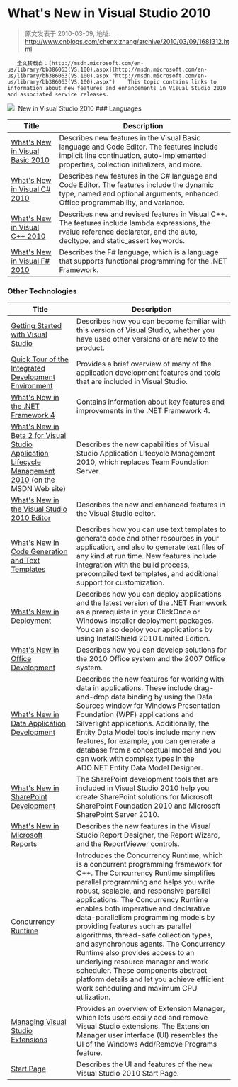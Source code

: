 # What's New in Visual Studio 2010 
> 原文发表于 2010-03-09, 地址: http://www.cnblogs.com/chenxizhang/archive/2010/03/09/1681312.html 


       全文转载自：[http://msdn.microsoft.com/en-us/library/bb386063(VS.100).aspx](http://msdn.microsoft.com/en-us/library/bb386063(VS.100).aspx "http://msdn.microsoft.com/en-us/library/bb386063(VS.100).aspx")    This topic contains links to information about new features and enhancements in Visual Studio 2010 and associated service releases.

  ![](http://i.msdn.microsoft.com/Global/Images/clear.gif)  New in Visual Studio 2010   ### Languages

    

| Title | Description |
| --- | --- |
| [What's New in Visual Basic 2010](http://msdn.microsoft.com/en-us/library/we86c8x2(VS.100).aspx) | Describes new features in the Visual Basic language and Code Editor. The features include implicit line continuation, auto-implemented properties, collection initializers, and more. |
| [What's New in Visual C# 2010](http://msdn.microsoft.com/en-us/library/bb383815(VS.100).aspx) | Describes new features in the C# language and Code Editor. The features include the dynamic type, named and optional arguments, enhanced Office programmability, and variance. |
| [What's New in Visual C++ 2010](http://msdn.microsoft.com/en-us/library/dd465215(VS.100).aspx) | Describes new and revised features in Visual C++. The features include lambda expressions, the rvalue reference declarator, and the auto, decltype, and static\_assert keywords. |
| [What's New in Visual F# 2010](http://msdn.microsoft.com/en-us/library/dd553242(VS.100).aspx) | Describes the F# language, which is a language that supports functional programming for the .NET Framework. |

 ### Other Technologies

    

| Title | Description |
| --- | --- |
| [Getting Started with Visual Studio](http://msdn.microsoft.com/en-us/library/ms165079(VS.100).aspx) | Describes how you can become familiar with this version of Visual Studio, whether you have used other versions or are new to the product. |
| [Quick Tour of the Integrated Development Environment](http://msdn.microsoft.com/en-us/library/ms165088(VS.100).aspx) | Provides a brief overview of many of the application development features and tools that are included in Visual Studio. |
| [What's New in the .NET Framework 4](http://msdn.microsoft.com/en-us/library/ms171868(VS.100).aspx) | Contains information about key features and improvements in the .NET Framework 4. |
| [What's New in Beta 2 for Visual Studio Application Lifecycle Management 2010](http://msdn.microsoft.com/en-us/library/bb385832(VS.100).aspx) (on the MSDN Web site) | Describes the new capabilities of Visual Studio Application Lifecycle Management 2010, which replaces Team Foundation Server. |
| [What's New in the Visual Studio 2010 Editor](http://msdn.microsoft.com/en-us/library/dd465268(VS.100).aspx) | Describes the new and enhanced features in the Visual Studio editor.  |
| [What's New in Code Generation and Text Templates](http://msdn.microsoft.com/en-us/library/ee848143(VS.100).aspx) | Describes how you can use text templates to generate code and other resources in your application, and also to generate text files of any kind at run time. New features include integration with the build process, precompiled text templates, and additional support for customization. |
| [What's New in Deployment](http://msdn.microsoft.com/en-us/library/5h2db54x(VS.100).aspx) | Describes how you can deploy applications and the latest version of the .NET Framework as a prerequiste in your ClickOnce or Windows Installer deployment packages. You can also deploy your applications by using InstallShield 2010 Limited Edition. |
| [What's New in Office Development](http://msdn.microsoft.com/en-us/library/86bkz018(VS.100).aspx) | Describes how you can develop solutions for the 2010 Office system and the 2007 Office system. |
| [What's New in Data Application Development](http://msdn.microsoft.com/en-us/library/87sfaezs(VS.100).aspx) | Describes the new features for working with data in applications. These include drag-and-drop data binding by using the Data Sources window for Windows Presentation Foundation (WPF) applications and Silverlight applications. Additionally, the Entity Data Model tools include many new features, for example, you can generate a database from a conceptual model and you can work with complex types in the ADO.NET Entity Data Model Designer. |
| [What's New in SharePoint Development](http://msdn.microsoft.com/en-us/library/ee290856(VS.100).aspx) | The SharePoint development tools that are included in Visual Studio 2010 help you create SharePoint solutions for Microsoft SharePoint Foundation 2010 and Microsoft SharePoint Server 2010. |
| [What's New in Microsoft Reports](http://msdn.microsoft.com/en-us/library/ee960138(VS.100).aspx) | Describes the new features in the Visual Studio Report Designer, the Report Wizard, and the ReportViewer controls. |
| [Concurrency Runtime](http://msdn.microsoft.com/en-us/library/dd504870(VS.100).aspx) | Introduces the Concurrency Runtime, which is a concurrent programming framework for C++. The Concurrency Runtime simplifies parallel programming and helps you write robust, scalable, and responsive parallel applications. The Concurrency Runtime enables both imperative and declarative data-parallelism programming models by providing features such as parallel algorithms, thread-safe collection types, and asynchronous agents. The Concurrency Runtime also provides access to an underlying resource manager and work scheduler. These components abstract platform details and let you achieve efficient work scheduling and maximum CPU utilization. |
| [Managing Visual Studio Extensions](http://msdn.microsoft.com/en-us/library/dd293638(VS.100).aspx) | Provides an overview of Extension Manager, which lets users easily add and remove Visual Studio extensions. The Extension Manager user interface (UI) resembles the UI of the Windows Add/Remove Programs feature. |
| [Start Page](http://msdn.microsoft.com/en-us/library/3sdztfe9(VS.100).aspx) | Describes the UI and features of the new Visual Studio 2010 Start Page. |

